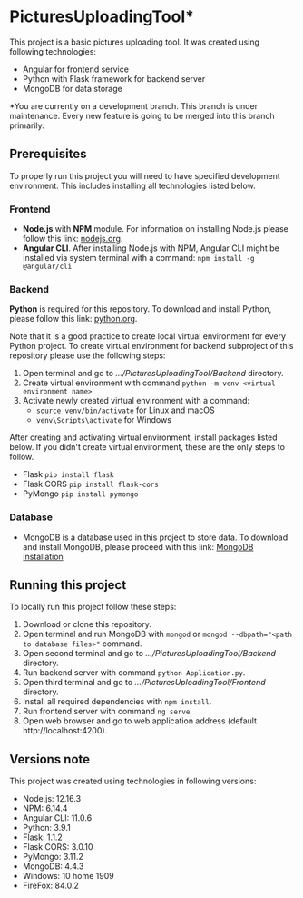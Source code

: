 # PicturesUploadingTool*
This project is a basic pictures uploading tool.
It was created using following technologies:
- Angular for frontend service
- Python with Flask framework for backend server 
- MongoDB for data storage

*You are currently on a development branch. This branch is under maintenance. 
Every new feature is going to be merged into this branch primarily.

## Prerequisites
To properly run this project you will need to have specified development environment.
This includes installing all technologies listed below.

### Frontend
- **Node.js** with **NPM** module. 
  For information on installing Node.js please follow this link: [nodejs.org](https://nodejs.org).
- **Angular CLI**. After installing Node.js with NPM, 
  Angular CLI might be installed via system terminal with a command: `npm install -g @angular/cli`

### Backend
**Python** is required for this repository. 
To download and install Python, please follow this link: [python.org](https://www.python.org/).

Note that it is a good practice to create local virtual environment for every Python project.
To create virtual environment for backend subproject of this repository please use the following steps:
1. Open terminal and go to _.../PicturesUploadingTool/Backend_ directory.
2. Create virtual environment with command `python -m venv <virtual environment name>`
3. Activate newly created virtual environment with a command:
   - `source venv/bin/activate` for Linux and macOS
   - `venv\Scripts\activate` for Windows

After creating and activating virtual environment, install packages listed below.
If you didn't create virtual environment, these are the only steps to follow.

- Flask `pip install flask`
- Flask CORS `pip install flask-cors`
- PyMongo `pip install pymongo`

### Database
- MongoDB is a database used in this project to store data.
To download and install MongoDB, please proceed with this link: 
  [MongoDB installation](https://docs.mongodb.com/manual/tutorial/install-mongodb-on-windows/#run-mongodb-from-cmd)

## Running this project
To locally run this project follow these steps:
1. Download or clone this repository.
2. Open terminal and run MongoDB with `mongod` or `mongod --dbpath="<path to database files>"` command.
3. Open second terminal and go to _.../PicturesUploadingTool/Backend_ directory.
4. Run backend server with command `python Application.py`.
5. Open third terminal and go to _.../PicturesUploadingTool/Frontend_ directory.
6. Install all required dependencies with `npm install`.
7. Run frontend server with command `ng serve`.
8. Open web browser and go to web application address (default http://localhost:4200).

## Versions note
This project was created using technologies in following versions:
- Node.js: 12.16.3
- NPM: 6.14.4
- Angular CLI: 11.0.6
- Python: 3.9.1
- Flask: 1.1.2
- Flask CORS: 3.0.10 
- PyMongo: 3.11.2
- MongoDB: 4.4.3
- Windows: 10 home 1909
- FireFox: 84.0.2
